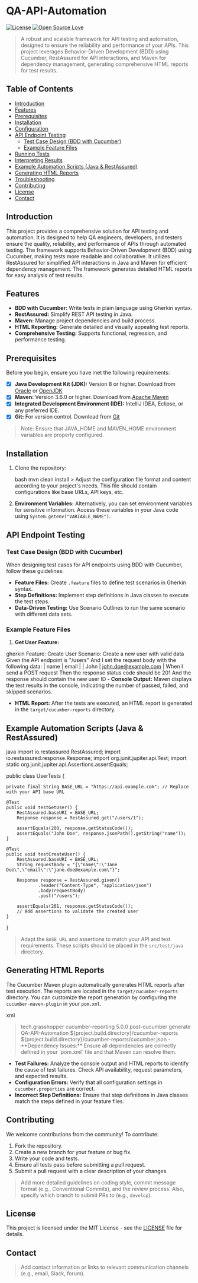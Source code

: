 # QA-API-Automation

[![License](https://img.shields.io/badge/License-MIT-blue.svg)](https://opensource.org/licenses/MIT)
[![Open Source Love](https://badges.frapsoft.com/os/v1/open-source.svg?v=103)](https://opensource.org/)

> A robust and scalable framework for API testing and automation, designed to ensure the reliability and performance of your APIs. This project leverages Behavior-Driven Development (BDD) using Cucumber, RestAssured for API interactions, and Maven for dependency management, generating comprehensive HTML reports for test results.

## Table of Contents

- [Introduction](#introduction)
- [Features](#features)
- [Prerequisites](#prerequisites)
- [Installation](#installation)
- [Configuration](#configuration)
- [API Endpoint Testing](#api-endpoint-testing)
    - [Test Case Design (BDD with Cucumber)](#test-case-design-bdd-with-cucumber)
    - [Example Feature Files](#example-feature-files)
- [Running Tests](#running-tests)
- [Interpreting Results](#interpreting-results)
- [Example Automation Scripts (Java & RestAssured)](#example-automation-scripts-java--restassured)
- [Generating HTML Reports](#generating-html-reports)
- [Troubleshooting](#troubleshooting)
- [Contributing](#contributing)
- [License](#license)
- [Contact](#contact)

## Introduction

This project provides a comprehensive solution for API testing and automation. It is designed to help QA engineers, developers, and testers ensure the quality, reliability, and performance of APIs through automated testing. The framework supports Behavior-Driven Development (BDD) using Cucumber, making tests more readable and collaborative. It utilizes RestAssured for simplified API interactions in Java and Maven for efficient dependency management. The framework generates detailed HTML reports for easy analysis of test results.

## Features

- **BDD with Cucumber:** Write tests in plain language using Gherkin syntax.
- **RestAssured:** Simplify REST API testing in Java.
- **Maven:** Manage project dependencies and build process.
- **HTML Reporting:** Generate detailed and visually appealing test reports.
- **Comprehensive Testing:** Supports functional, regression, and performance testing.

## Prerequisites

Before you begin, ensure you have met the following requirements:

- [x] **Java Development Kit (JDK):** Version 8 or higher.  Download from [Oracle](https://www.oracle.com/java/technologies/javase-downloads.html) or [OpenJDK](https://openjdk.java.net/)
- [x] **Maven:** Version 3.6.0 or higher. Download from [Apache Maven](https://maven.apache.org/download.cgi)
- [x] **Integrated Development Environment (IDE):** IntelliJ IDEA, Eclipse, or any preferred IDE.
- [x] **Git:** For version control. Download from [Git](https://git-scm.com/downloads)

> Note: Ensure that JAVA_HOME and MAVEN_HOME environment variables are properly configured.

## Installation

1.  Clone the repository:

    bash
    mvn clean install
        > Adjust the configuration file format and content according to your project's needs.  This file should contain configurations like base URLs, API keys, etc.

2.  **Environment Variables:** Alternatively, you can set environment variables for sensitive information. Access these variables in your Java code using `System.getenv("VARIABLE_NAME")`.

## API Endpoint Testing

### Test Case Design (BDD with Cucumber)

When designing test cases for API endpoints using BDD with Cucumber, follow these guidelines:

-   **Feature Files:** Create `.feature` files to define test scenarios in Gherkin syntax.
-   **Step Definitions:** Implement step definitions in Java classes to execute the test steps.
-   **Data-Driven Testing:** Use Scenario Outlines to run the same scenario with different data sets.

### Example Feature Files

1.  **Get User Feature:**

gherkin
    Feature: Create User
      Scenario: Create a new user with valid data
        Given the API endpoint is "/users"
        And I set the request body with the following data:
          | name  | email                |
          | John  | john.doe@example.com |
        When I send a POST request
        Then the response status code should be 201
        And the response should contain the new user ID
    -   **Console Output:** Maven displays the test results in the console, indicating the number of passed, failed, and skipped scenarios.
-   **HTML Report:** After the tests are executed, an HTML report is generated in the `target/cucumber-reports` directory.

## Example Automation Scripts (Java & RestAssured)

java
import io.restassured.RestAssured;
import io.restassured.response.Response;
import org.junit.jupiter.api.Test;
import static org.junit.jupiter.api.Assertions.assertEquals;

public class UserTests {

    private final String BASE_URL = "https://api.example.com"; // Replace with your API base URL

    @Test
    public void testGetUser() {
        RestAssured.baseURI = BASE_URL;
        Response response = RestAssured.get("/users/1");

        assertEquals(200, response.getStatusCode());
        assertEquals("John Doe", response.jsonPath().getString("name"));
    }

    @Test
    public void testCreateUser() {
        RestAssured.baseURI = BASE_URL;
        String requestBody = "{\"name\":\"Jane Doe\",\"email\":\"jane.doe@example.com\"}";

        Response response = RestAssured.given()
                .header("Content-Type", "application/json")
                .body(requestBody)
                .post("/users");

        assertEquals(201, response.getStatusCode());
        // Add assertions to validate the created user
    }
}
> Adapt the `BASE_URL` and assertions to match your API and test requirements. These scripts should be placed in the `src/test/java` directory.

## Generating HTML Reports

The Cucumber Maven plugin automatically generates HTML reports after test execution.  The reports are located in the `target/cucumber-reports` directory. You can customize the report generation by configuring the `cucumber-maven-plugin` in your `pom.xml`.

xml
> <plugin>
>    <groupId>tech.grasshopper</groupId>
>    <artifactId>cucumber-reporting</artifactId>
>    <version>5.0.0</version>
>    <executions>
>       <phase>post-cucumber</phase>
>       <goals>
>          <goal>generate</goal>
>       </goals>
>       <configuration>
>          <projectName>QA-API-Automation</projectName>
>          <outputDirectory>${project.build.directory}/cucumber-reports</outputDirectory>
>          <inputDirectory>${project.build.directory}/cucumber-reports/cucumber.json</inputDirectory>
>       </configuration>
>    </executions>
> </plugin>
> -   **Dependency Issues:** Ensure all dependencies are correctly defined in your `pom.xml` file and that Maven can resolve them.
-   **Test Failures:** Analyze the console output and HTML reports to identify the cause of test failures.  Check API availability, request parameters, and expected results.
-   **Configuration Errors:** Verify that all configuration settings in `cucumber.properties` are correct.
-   **Incorrect Step Definitions:** Ensure that step definitions in Java classes match the steps defined in your feature files.

## Contributing

We welcome contributions from the community! To contribute:

1.  Fork the repository.
2.  Create a new branch for your feature or bug fix.
3.  Write your code and tests.
4.  Ensure all tests pass before submitting a pull request.
5.  Submit a pull request with a clear description of your changes.

> Add more detailed guidelines on coding style, commit message format (e.g., Conventional Commits), and the review process. Also, specify which branch to submit PRs to (e.g., `develop`).

## License

This project is licensed under the MIT License - see the [LICENSE](LICENSE) file for details.

## Contact

> Add contact information or links to relevant communication channels (e.g., email, Slack, forum).
